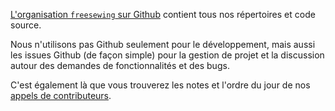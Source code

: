 ---
---

[L'organisation `freesewing` sur Github](https://github.com/freesewing/) contient tous nos répertoires et code source.

Nous n'utilisons pas Github seulement pour le développement, mais aussi les issues Github (de façon simple) pour la gestion de projet et la discussion autour des demandes de fonctionnalités et des bugs.

C'est également là que vous trouverez les notes et l'ordre du jour de nos [appels de contributeurs](/community/calls/).
